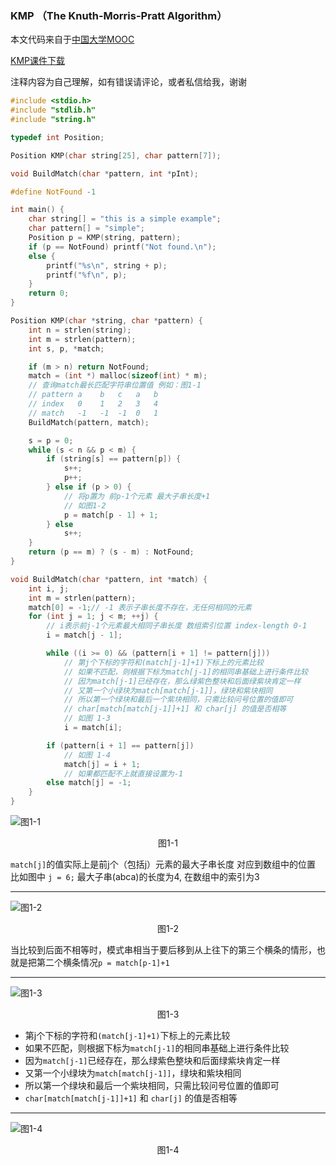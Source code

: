 ### KMP （The Knuth-Morris-Pratt Algorithm）

本文代码来自于[中国大学MOOC](https://www.icourse163.org/learn/ZJU-93001?tid=1003997005#/learn/content?type=detail&id=1007588527&cid=1009165213)

[KMP课件下载](https://nos.netease.com/edu-lesson-pdfsrc/5C4C0E5034E43DB3AD5A994156BD4D8D-1541934012176?download=KMP.pdf&Signature=Kv6I%2FJ3dPtxt5e4xw26MboN3s0jpTH5Q9AN14toQuA0%3D&Expires=1621614432&NOSAccessKeyId=7db2f370ff9a412987155d36d55a6ead)

注释内容为自己理解，如有错误请评论，或者私信给我，谢谢
```c
#include <stdio.h>
#include "stdlib.h"
#include "string.h"

typedef int Position;

Position KMP(char string[25], char pattern[7]);

void BuildMatch(char *pattern, int *pInt);

#define NotFound -1

int main() {
    char string[] = "this is a simple example";
    char pattern[] = "simple";
    Position p = KMP(string, pattern);
    if (p == NotFound) printf("Not found.\n");
    else {
        printf("%s\n", string + p);
        printf("%f\n", p);
    }
    return 0;
}

Position KMP(char *string, char *pattern) {
    int n = strlen(string);
    int m = strlen(pattern);
    int s, p, *match;

    if (m > n) return NotFound;
    match = (int *) malloc(sizeof(int) * m);
    // 查询match最长匹配字符串位置值 例如：图1-1
    // pattern a    b   c   a   b
    // index   0    1   2   3   4
    // match   -1   -1  -1  0   1
    BuildMatch(pattern, match);

    s = p = 0;
    while (s < n && p < m) {
        if (string[s] == pattern[p]) {
            s++;
            p++;
        } else if (p > 0) {
            // 将p置为 前p-1个元素 最大子串长度+1
            // 如图1-2
            p = match[p - 1] + 1;
        } else
            s++;
    }
    return (p == m) ? (s - m) : NotFound;
}

void BuildMatch(char *pattern, int *match) {
    int i, j;
    int m = strlen(pattern);
    match[0] = -1;// -1 表示子串长度不存在，无任何相同的元素
    for (int j = 1; j < m; ++j) {
        // i表示前j-1个元素最大相同子串长度 数组索引位置 index-length 0-1
        i = match[j - 1];

        while ((i >= 0) && (pattern[i + 1] != pattern[j]))
            // 第j个下标的字符和(match[j-1]+1)下标上的元素比较
            // 如果不匹配，则根据下标为match[j-1]的相同串基础上进行条件比较
            // 因为match[j-1]已经存在，那么绿紫色整块和后面绿紫块肯定一样
            // 又第一个小绿块为match[match[j-1]]，绿块和紫块相同
            // 所以第一个绿块和最后一个紫块相同，只需比较问号位置的值即可
            // char[match[match[j-1]]+1] 和 char[j] 的值是否相等
            // 如图 1-3
            i = match[i];

        if (pattern[i + 1] == pattern[j])
            // 如图 1-4
            match[j] = i + 1;
            // 如果都匹配不上就直接设置为-1
        else match[j] = -1;
    }
}
```


![图1-1](https://img2020.cnblogs.com/blog/2023890/202105/2023890-20210522003400396-1490389296.png)
<div style="text-align: center;">图1-1</div>

`match[j]`的值实际上是前j个（包括j）元素的最大子串长度 对应到数组中的位置 比如图中 `j = 6;` 最大子串(abca)的长度为4, 在数组中的索引为3

-------
![图1-2](https://img2020.cnblogs.com/blog/2023890/202105/2023890-20210522003416750-869603514.png)
<div style="text-align: center;">图1-2</div>

当比较到后面不相等时，模式串相当于要后移到从上往下的第三个横条的情形，也就是把第二个横条情况`p = match[p-1]+1`

-------
![图1-3](https://img2020.cnblogs.com/blog/2023890/202105/2023890-20210522003428839-760678242.png)
<div style="text-align: center;">图1-3</div>

- 第j个下标的字符和`(match[j-1]+1)`下标上的元素比较
- 如果不匹配，则根据下标为`match[j-1]`的相同串基础上进行条件比较
- 因为`match[j-1]`已经存在，那么绿紫色整块和后面绿紫块肯定一样
- 又第一个小绿块为`match[match[j-1]]`，绿块和紫块相同
- 所以第一个绿块和最后一个紫块相同，只需比较问号位置的值即可
- `char[match[match[j-1]]+1]` 和 `char[j]` 的值是否相等
-------
![图1-4](https://img2020.cnblogs.com/blog/2023890/202105/2023890-20210522003447948-744442378.png)
<div style="text-align: center;">图1-4</div>
